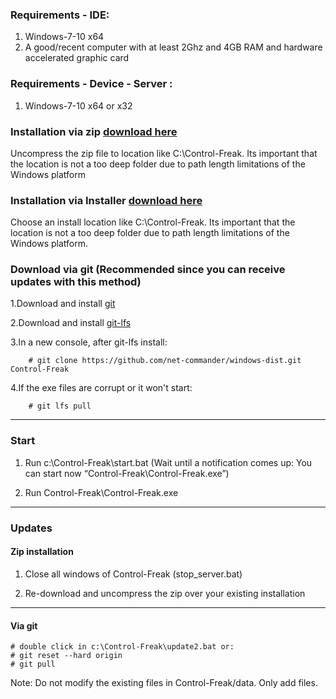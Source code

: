 ### Requirements - IDE: 

1. Windows-7-10 x64
2. A good/recent computer with at least 2Ghz and 4GB RAM and hardware accelerated graphic card

### Requirements - Device - Server :

1. Windows-7-10 x64 or x32


### **Installation via zip [download here](http://pearls-media.com/control-freak/?ddownload=3788)**

Uncompress the zip file to location like C:\Control-Freak. Its important that the location is not a too deep folder due to path length limitations of the Windows platform

### **Installation via Installer [download here](http://pearls-media.com/control-freak/?ddownload=3819)**

Choose an install location like C:\Control-Freak. Its important that the location is not a too deep folder due to path length limitations of the Windows platform.

### **Download via git (Recommended since you can receive updates with this method)**

 1.Download and install [git](https://git-scm.com/download/win)

 2.Download and install [git-lfs](https://git-lfs.github.com/)

 3.In a new console, after git-lfs install: 
    
        # git clone https://github.com/net-commander/windows-dist.git Control-Freak

 4.If the exe files are corrupt or it won't start:
 
        # git lfs pull

<hr/>

### Start 

1. Run c:\Control-Freak\start.bat (Wait until a notification comes up: You can start now “Control-Freak\Control-Freak.exe”)

2. Run Control-Freak\Control-Freak.exe

<hr/>


### Updates 

#### Zip installation

1. Close all windows of Control-Freak (stop_server.bat)

2. Re-download and uncompress the zip over your existing installation

<hr/>

#### Via git

    # double click in c:\Control-Freak\update2.bat or:
    # git reset --hard origin
    # git pull
    
Note: Do not modify the existing files in Control-Freak/data. Only add files.


